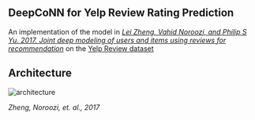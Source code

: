 ## DeepCoNN for Yelp Review Rating Prediction

An implementation of the model in [*Lei Zheng, Vahid Noroozi, and Philip S Yu. 2017. Joint deep modeling of users and items using reviews for recommendation*](https://arxiv.org/abs/1701.04783) 
on the [Yelp Review dataset](https://www.kaggle.com/datasets/yelp-dataset/yelp-dataset/data)

## Architecture

![architecture](https://github.com/ALEXdotR/DeepCoNN-for-Yelp-Review-Rating-Prediction/assets/72406898/1fa2c75e-05a4-4286-b9b4-c56313d25974)

*Zheng, Noroozi, et. al., 2017*

